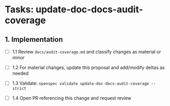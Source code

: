 # Tasks: update-doc-docs-audit-coverage

## 1. Implementation

- [ ] 1.1 Review `docs/audit-coverage.md` and classify changes as material or minor

- [ ] 1.2 For material changes, update this proposal and add/modify deltas as needed

- [ ] 1.3 Validate: `openspec validate update-doc-docs-audit-coverage --strict`

- [ ] 1.4 Open PR referencing this change and request review

